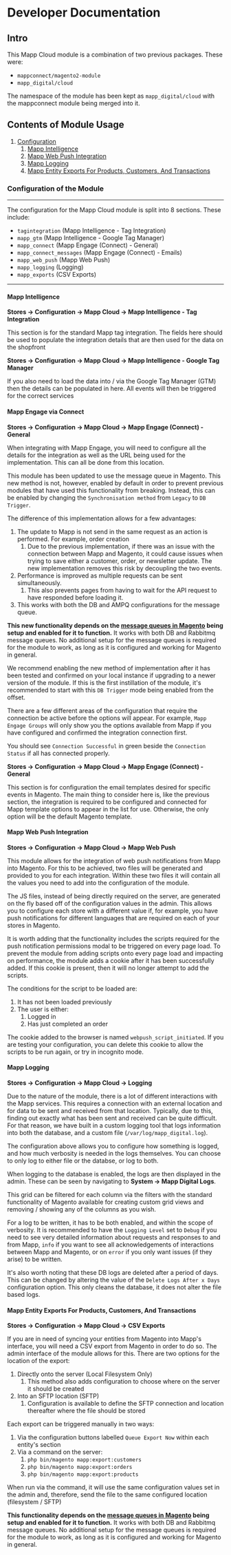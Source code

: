 # Developer Documentation

## Intro

This Mapp Cloud module is a combination of two previous packages. These were:
* `mappconnect/magento2-module`
* `mapp_digital/cloud`

The namespace of the module has been kept as `mapp_digital/cloud` with the mappconnect module being merged into it.

## Contents of Module Usage

1. [Configuration](#configuration-of-the-module)
   1. [Mapp Intelligence](#mapp-intelligence)
   3. [Mapp Web Push Integration](#mapp-web-push-integration)
   4. [Mapp Logging](#mapp-logging)
   5. [Mapp Entity Exports For Products, Customers, And Transactions](#mapp-entity-exports-for-products-customers-and-transactions)

### Configuration of the Module
---

The configuration for the Mapp Cloud module is split into 8 sections. These include:
* `tagintegration` (Mapp Intelligence - Tag Integration)
* `mapp_gtm` (Mapp Intelligence - Google Tag Manager)
* `mapp_connect` (Mapp Engage (Connect) - General)
* `mapp_connect_messages` (Mapp Engage (Connect) - Emails)
* `mapp_web_push` (Mapp Web Push)
* `mapp_logging` (Logging)
* `mapp_exports` (CSV Exports)

---

#### Mapp Intelligence

**Stores -> Configuration -> Mapp Cloud -> Mapp Intelligence - Tag Integration**

This section is for the standard Mapp tag integration. The fields here should be used to populate the integration details
that are then used for the data on the shopfront

**Stores -> Configuration -> Mapp Cloud -> Mapp Intelligence - Google Tag Manager**

If you also need to load the data into / via the Google Tag Manager (GTM) then the details can be populated in here. All
events will then be triggered for the correct services

#### Mapp Engage via Connect

**Stores -> Configuration -> Mapp Cloud -> Mapp Engage (Connect) - General**

When integrating with Mapp Engage, you will need to configure all the details for the integration as well as the URL
being used for the implementation. This can all be done from this location.

This module has been updated to use the message queue in Magento. This new method is not, however, enabled by
default in order to prevent previous modules that have used this functionality from breaking. Instead, this can 
be enabled by changing the `Synchronisation method` from `Legacy` to `DB Trigger`. 

The difference of this implementation allows for a few advantages:
1. The update to Mapp is not send in the same request as an action is performed. For example, order creation
   1. Due to the previous implementation, if there was an issue with the connection between Mapp and Magento, it could
cause issues when trying to save either a customer, order, or newsletter update. The new implementation removes this
risk by decoupling the two events.
2. Performance is improved as multiple requests can be sent simultaneously.
   1. This also prevents pages from having to wait for the API request to have responded before loading it.
3. This works with both the DB and AMPQ configurations for the message queue.

**This new functionality depends on the [message queues in Magento](https://experienceleague.adobe.com/docs/commerce-operations/configuration-guide/message-queues/message-queue-framework.html?lang=en)
being setup and enabled for it to function.** It works with both DB and Rabbitmq message queues. No additional setup for
the message queues is required for the module to work, as long as it is configured and working for Magento in general.

We recommend enabling the new method of implementation after it has been tested and confirmed on your local instance if 
upgrading to a newer version of the module. If this is the first instillation of the module, it's recommended to start
with this `DB Trigger` mode being enabled from the offset.

There are a few different areas of the configuration that require the connection be active before the options will appear.
For example, `Mapp Engage Groups` will only show you the options available from Mapp if you have configured and 
confirmed the integration connection first.

You should see `Connection Successful` in green beside the `Connection Status` if all has connected properly.

**Stores -> Configuration -> Mapp Cloud -> Mapp Engage (Connect) - General**

This section is for configuration the email templates desired for specific events in Magento. The main thing to consider 
here is, like the previous section, the integration is required to be configured and connected for Mapp template options
to appear in the list for use. Otherwise, the only option will be the default Magento template.

#### Mapp Web Push Integration

**Stores -> Configuration -> Mapp Cloud -> Mapp Web Push**

This module allows for the integration of web push notifications from Mapp into Magento. For this to be achieved, two
files will be generated and provided to you for each integration. Within these two files it will contain all
the values you need to add into the configuration of the module.

The JS files, instead of being directly required on the server, are generated on the fly based off of the configuration
values in the admin. This allows you to configure each store with a different value if, for example, you have
push notifications for different languages that are required on each of your stores in Magento.

It is worth adding that the functionality includes the scripts required for the push notification permissions modal
to be triggered on every page load. To prevent the module from adding scripts onto every page load and impacting on
performance, the module adds a cookie after it has been successfully added. If this cookie is present, then it will
no longer attempt to add the scripts.

The conditions for the script to be loaded are:
1. It has not been loaded previously
2. The user is either:
   1. Logged in
   2. Has just completed an order

The cookie added to the browser is named `webpush_script_initiated`. If you are testing your configuration, you can
delete this cookie to allow the scripts to be run again, or try in incognito mode.

#### Mapp Logging

**Stores -> Configuration -> Mapp Cloud -> Logging**

Due to the nature of the module, there is a lot of different interactions with the Mapp services. This requires a 
connection with an external location and for data to be sent and received from that location. Typically, due to this,
finding out exactly what has been sent and received can be quite difficult. For that reason, we have built in a custom
logging tool that logs information into both the database, and a custom file (`/var/log/mapp_digital.log`).

The configuration above allows you to configure how something is logged, and how much verbosity is needed in the 
logs themselves. You can choose to only log to either file or the databse, or log to both.

When logging to the database is enabled, the logs are then displayed in the admin. These can be seen by navigating
to **System -> Mapp Digital Logs**.

This grid can be filtered for each column via the filters with the standard functionality of Magento available for
creating custom grid views and removing / showing any of the columns as you wish.

For a log to be written, it has to be both enabled, and within the scope of verbosity. It is recommended to have 
the `Logging Level` set to `Debug` if you need to see very detailed information about requests and responses to and from
Mapp, `info` if you want to see all acknowledgements of interactions between Mapp and Magento, or on `error` if you
only want issues (if they arise) to be written.

It's also worth noting that these DB logs are deleted after a period of days. This can be changed by altering the value
of the `Delete Logs After x Days` configuration option. This only cleans the database, it does not alter the file
based logs.

#### Mapp Entity Exports For Products, Customers, And Transactions

**Stores -> Configuration -> Mapp Cloud -> CSV Exports**

If you are in need of syncing your entities from Magento into Mapp's interface, you will need a CSV export from 
Magento in order to do so. The admin interface of the module allows for this. There are two options for the 
location of the export:
1. Directly onto the server (Local Filesystem Only)
   1. This method also adds configuration to choose where on the server it should be created
2. Into an SFTP location (SFTP)
   1. Configuration is available to define the SFTP connection and location thereafter where the file should be stored

Each export can be triggered manually in two ways:
1. Via the configuration buttons labelled `Queue Export Now` within each entity's section
2. Via a command on the server:
   1. `php bin/magento mapp:export:customers`                                
   2. `php bin/magento mapp:export:orders`                                  
   3. `php bin/magento mapp:export:products`

When run via the command, it will use the same configuration values set in the admin and, therefore, send the file to 
the same configured location (filesystem / SFTP)

**This functionality depends on the [message queues in Magento](https://experienceleague.adobe.com/docs/commerce-operations/configuration-guide/message-queues/message-queue-framework.html?lang=en)
being setup and enabled for it to function.** It works with both DB and Rabbitmq message queues. No additional setup for
the message queues is required for the module to work, as long as it is configured and working for Magento in general.
